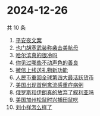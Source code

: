 # 2024-12-26

共 10 条

<!-- BEGIN -->
<!-- 最后更新时间 Thu Dec 26 2024 09:07:42 GMT+0800 (China Standard Time) -->

1. [平安夜文案](https://www.zhihu.com/search?q=%E5%B9%B3%E5%AE%89%E5%A4%9C%E6%96%87%E6%A1%88)
1. [也门胡塞武装称袭击美航母](https://www.zhihu.com/search?q=%E4%B9%9F%E9%97%A8%E8%83%A1%E5%A1%9E%E6%AD%A6%E8%A3%85%E7%A7%B0%E8%A2%AD%E5%87%BB%E7%BE%8E%E8%88%AA%E6%AF%8D)
1. [哈尔滨真的很冷吗](https://www.zhihu.com/search?q=%E5%93%88%E5%B0%94%E6%BB%A8%E7%9C%9F%E7%9A%84%E5%BE%88%E5%86%B7%E5%90%97)
1. [你见过哪些不动声色的善良](https://www.zhihu.com/search?q=%E4%BD%A0%E8%A7%81%E8%BF%87%E5%93%AA%E4%BA%9B%E4%B8%8D%E5%8A%A8%E5%A3%B0%E8%89%B2%E7%9A%84%E5%96%84%E8%89%AF)
1. [微信上线送礼物新功能](https://www.zhihu.com/search?q=%E5%BE%AE%E4%BF%A1%E4%B8%8A%E7%BA%BF%E9%80%81%E7%A4%BC%E7%89%A9%E6%96%B0%E5%8A%9F%E8%83%BD)
1. [人民币重回全球第四大最活跃货币](https://www.zhihu.com/search?q=%E4%BA%BA%E6%B0%91%E5%B8%81%E9%87%8D%E5%9B%9E%E5%85%A8%E7%90%83%E7%AC%AC%E5%9B%9B%E5%A4%A7%E6%9C%80%E6%B4%BB%E8%B7%83%E8%B4%A7%E5%B8%81)
1. [美国出现首例禽流感重症病例](https://www.zhihu.com/search?q=%E7%BE%8E%E5%9B%BD%E5%87%BA%E7%8E%B0%E9%A6%96%E4%BE%8B%E7%A6%BD%E6%B5%81%E6%84%9F%E9%87%8D%E7%97%87%E7%97%85%E4%BE%8B)
1. [俄罗斯和伊朗真的放弃了叙利亚吗](https://www.zhihu.com/search?q=%E4%BF%84%E7%BD%97%E6%96%AF%E5%92%8C%E4%BC%8A%E6%9C%97%E7%9C%9F%E7%9A%84%E6%94%BE%E5%BC%83%E4%BA%86%E5%8F%99%E5%88%A9%E4%BA%9A%E5%90%97)
1. [美国加州松鼠时兴捕田鼠吃](https://www.zhihu.com/search?q=%E7%BE%8E%E5%9B%BD%E5%8A%A0%E5%B7%9E%E6%9D%BE%E9%BC%A0%E6%97%B6%E5%85%B4%E6%8D%95%E7%94%B0%E9%BC%A0%E5%90%83)
1. [刘小样怎么样了](https://www.zhihu.com/search?q=%E5%88%98%E5%B0%8F%E6%A0%B7%E6%80%8E%E4%B9%88%E6%A0%B7%E4%BA%86)

<!-- END -->
